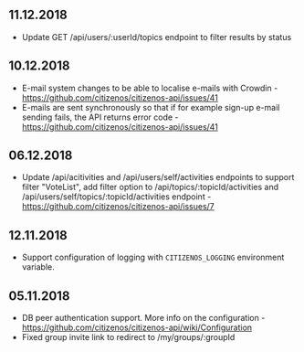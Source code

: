 ## 11.12.2018

* Update GET /api/users/:userId/topics endpoint to filter results by status

## 10.12.2018

* E-mail system changes to be able to localise e-mails with Crowdin - https://github.com/citizenos/citizenos-api/issues/41
* E-mails are sent synchronously so that if for example sign-up e-mail sending fails, the API returns error code - https://github.com/citizenos/citizenos-api/issues/41

## 06.12.2018

* Update /api/acitivities and /api/users/self/activities endpoints to support filter "VoteList", add filter option to /api/topics/:topicId/activities and /api/users/self/topics/:topicId/activities endpoint - https://github.com/citizenos/citizenos-api/issues/7

## 12.11.2018 

* Support configuration of logging with `CITIZENOS_LOGGING` environment variable.

## 05.11.2018

* DB peer authentication support. More info on the configuration - https://github.com/citizenos/citizenos-api/wiki/Configuration
* Fixed group invite link to redirect to /my/groups/:groupId